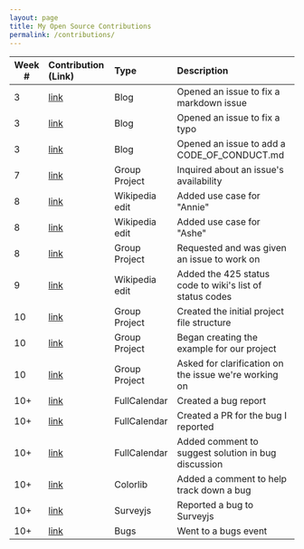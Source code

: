 ```yaml
---
layout: page
title: My Open Source Contributions
permalink: /contributions/
---
```


<!--
Type of the contribution should be "Wikipedia edit", "OpenStreet Map feature", "Documentation", "Course website", "Blog",
"Browse Add-on", etc.

The descriptioin should include a brief summary of what you did.

Replace the first row with your contribution.

-->

| Week # | Contribution (Link)                                                                                                       | Type           | Description                                              |
| ------ | :------------------------------------------------------------------------------------------------------------------------ | :------------- | :------------------------------------------------------- |
| 3      | [link](https://github.com/nyu-ossd-s19/julieces-weekly/issues/4)                                                          | Blog           | Opened an issue to fix a markdown issue                  |
| 3      | [link](https://github.com/nyu-ossd-s19/luismonge1192-weekly/issues/1)                                                     | Blog           | Opened an issue to fix a typo                            |
| 3      | [link](https://github.com/nyu-ossd-s19/screen-cracker-team-7/issues/10)                                                   | Blog           | Opened an issue to add a CODE_OF_CONDUCT.md              |
| 7      | [link](https://github.com/facebook/react-native/issues/9195)                                                              | Group Project  | Inquired about an issue's availability                   |
| 8      | [link](https://en.wikipedia.org/w/index.php?title=Annie&oldid=891561147)                                                  | Wikipedia edit | Added use case for "Annie"                               |
| 8      | [link](https://en.wikipedia.org/w/index.php?title=Ashe&diff=prev&oldid=891561460)                                         | Wikipedia edit | Added use case for "Ashe"                                |
| 8      | [link](https://github.com/facebook/react-native/issues/23313)                                                             | Group Project  | Requested and was given an issue to work on              |
| 9      | [link](https://en.wikipedia.org/w/index.php?title=List_of_HTTP_status_codes&diff=prev&oldid=891589722)                    | Wikipedia edit | Added the 425 status code to wiki's list of status codes |
| 10     | [link](https://github.com/nyu-ossd-s19/react-native-progress-bar-android/commit/4f08e436c30cc3d9ddfcb3b1f2a3c52d39b322ca) | Group Project  | Created the initial project file structure               |
| 10     | [link](https://github.com/nyu-ossd-s19/react-native-progress-bar-android/commit/aac8fddc8e590f8ac28e1ac017927b2845968452) | Group Project  | Began creating the example for our project               |
| 10     | [link](https://github.com/facebook/react-native/issues/23313#issuecomment-483556538)                                      | Group Project  | Asked for clarification on the issue we're working on    |
| 10+    | [link](https://github.com/fullcalendar/fullcalendar/issues/4671)                              										         | FullCalendar   | Created a bug report 																		 |
| 10+    | [link](https://github.com/fullcalendar/fullcalendar/pull/4669)                              										           | FullCalendar   | Created a PR for the bug I reported            			     |
| 10+    | [link](https://github.com/fullcalendar/fullcalendar/issues/4649)                              										         | FullCalendar   | Added comment to suggest solution in bug discussion      |
| 10+    | [link](https://github.com/ColorlibHQ/gentelella/issues/687)                              										             | Colorlib       | Added a comment to help track down a bug          			 |
| 10+    | [link](https://github.com/surveyjs/survey-library/issues/1667)                                                            | Surveyjs       | Reported a bug to Surveyjs                               |
| 10+    | [link](https://bugs-nyu.github.io/)                                                                                       | Bugs           | Went to a bugs event                                     |